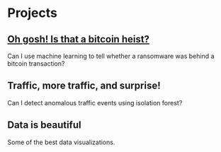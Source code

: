 # Projects
   
## [Oh gosh! Is that a bitcoin heist?](../project/bitcoin-heist.md)
Can I use machine learning to tell whether a ransomware was behind a bitcoin transaction?

## Traffic, more traffic, and surprise! 
Can I detect anomalous traffic events using isolation forest? 

## Data is beautiful
Some of the best data visualizations.
